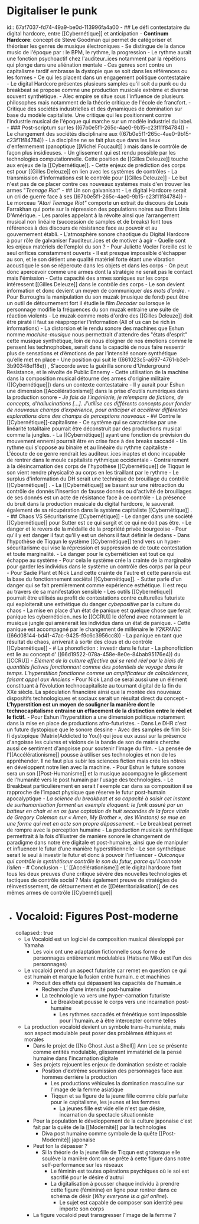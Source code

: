 # Digitaliser le punk
id:: 67af7037-fd74-49a9-be0d-113996fa4a00
	- ## Le défi contestataire du digital hardcore, entre [[Cybernétique]] et anticipation
		- **Continum Hardcore**: concept de Steve Goodman qui permet de catégoriser et théoriser les genres de musique électroniques
			- Se distingue de la dance music de l'époque par : le BPM, le rythme, la progression
		- Le rythme aurait une fonction psychoactif chez l'auditeur..ices notamment par la répétions qui plonge dans une aliénation mentale
		- Ces genres sont contre un capitalisme tardif embrasse la dystopie que se soit dans les références ou les formes
			- Ce qui les placent dans un engagement politique contestataire
		- Le digital Hardcore présentes plusieurs samples qu'il soit du punk ou du breakbeat se propose comme une production musicale extrême et diverse souvent synthétique.
		- Alec empire se situe sous l'influence de plusieurs philosophes mais notamment de la théorie critique de l'école de francfort.
			- Critique des sociétés industrielles et des dynamiques de domination sur base du modèle capitaliste. Une critique qui les positionnent contre l'industrie musical de l'époque qui marche sur un modèle industriel du label.
	- ### Post-scriptum sur les ((67b0e5f1-265c-4ae0-9b15-c23f11f84784))
		- Le changement des sociétés disciplinaire aux ((67b0e5f1-265c-4ae0-9b15-c23f11f84784))
			- La discipline ne se fait plus que dans les lieux d'enfermement (panoptique [[Michel Foucault]] ) mais dans le contrôle de façon plus insidieuses.
				- Un glissement qui est rendu possible par les technologies computationnelle. Cette position de [[Gilles Deleuze]] touche aux enjeux de la [[Cybernétique]].
				- Cette enjeux de prédiction des corps est pour [[Gilles Deleuze]] en lien avec les systèmes de contrôles
					- La transmission d'informations est le contrôle pour [[Gilles Deleuze]]
			- Le but n'est pas de ce placer contre ces nouveaux systèmes mais d'en trouver les armes "*Teenage Riot*"
	- ## Un son galvanisant
		- Le digital Hardcore serait un cri de guerre face à ses ((67b0e5f1-265c-4ae0-9b15-c23f11f84784))
			- Le morceau *"Atari Teenage Riot"* comporte un extrait du discours de Louis Farrakhan qui porte sur la répression des populations noires aux Etats Unis D'Amérique.
				- Les paroles appelant à la révolte ainsi que l’arrangement musical non linéaire (succession de samples et de breaks) font tous références à des discours de résistance face au pouvoir et au gouvernement établi.
				- L'atmosphère sonore chaotique du Digital Hardcore à pour rôle de galvaniser l'auditeur..ices et de motiver à agir
		- Quelle sont les enjeux matériels de l'emploi du son ?
			- Pour Juliette Vocler l'oreille est le seul orifices constamment ouverts
				- Il est presque impossible d'échapper au son, et le son détient une qualité matériel forte étant une vibration acoustique le son se répercute dans les objets et dans les corps
				- On peut donc apercevoir comme une armes dont la stratégie ne serait pas le contact mais l'émission
					- Cette capacité des armes soniques sur les corps intéressent [[Gilles Deleuze]] dans le contrôle des corps
						- Le son devient information et donc devient un moyen de communiquer *des mots d’ordre*.
		- Pour Burroughs la manipulation du son muzak (musique de fond) peut être un outil de détournement fort il étudie le film *Decoder* ou lorsque le personnage modifie la fréquences du son muzak entraine une suite de réaction violents
		- Le muzak comme mots d'ordre des [[Gilles Deleuze]] doit être piraté il faut se réapproprier l'information (All of us can be rich in informations)
		- La distorsion et le rendu sonore des machines que Eshun nomme *machine-musique* nous permettrait d'attendre des "états d'esprit" cette musique synthétique, loin de nous éloigner de nos émotions comme le pensent les technophobes, serait dans la capacité de nous faire ressentir plus de sensations et d’émotions de par l’intensité sonore synthétique qu’elle met en place
			- Une position qui suit le ((661023c5-a697-4761-b3e1-3b90348ef18e)) , S'accorde avec la guérilla sonore d'Underground Resistance, et le révolte de Public Ennemy
		- Cette utilisation de la machine dans la composition musical détourne des armes d'origine militaire ([[Cybernétique]]) dans un contexte contestataire
			- Il y aurait pour Eshun une dimension [[Accélérationisme]] dans la prise d'outils numériques dans la production sonore
				- *Je fais de l’ingénierie, je m’empare de fictions, de concepts, d’hallucinations […]. J’utilise ces différents concepts pour fonder de nouveaux champs d’expérience, pour anticiper et accélérer différentes explorations dans des champs de perceptions nouveaux*
	- ## Contre le [[Cybernétique]]-capitalisme
		- Ce système qui se caractérise par une linéarité totalitaire pourrait être déconstruit par des productions musical comme la jungles.
			- La [[Cybernétique]] ayant une fonction de prévision du mouvement ennemi pourrait être en crise face à des breaks saccadé
			- Un rythme qui s'oppose au binaire et au linéaire du rythme capitaliste
				- L'écoute de ce genre rendrait les auditeur..ices inaptes et donc incapable de rentrer dans le moule capitaliste rythmique occidentale
			- Contrairement à la désincarnation des corps de l'hypothèse [[Cybernétique]] de Tiqqun le son vient rendre physicalité au corps en les tiraillant par le rythme
		- Le surplus d'information du DH serait une technique de brouillage du contrôle [[Cybernétique]] .
			- La [[Cybernétique]] se basant sur une rétroaction du contrôle de donnés l'insertion de fausse donnés ou d'activité de brouillages de ses donnés est un acte de résistance face à ce contrôle
				- La présence du bruit dans la production musicale du digital hardcore, le sauverait également de sa récupération dans le système capitaliste [[Cybernétique]] .
	- ## Chaos VS Sécuritarisme [[Cybernétique]]
		- Le danger dans une société [[Cybernétique]] pour Sutter est ce qui surgit et ce qui ne doit pas être.
			- Le danger et le revers de la médaille de la propriété privée bourgeoise
			- Pour qu'il y est danger il faut qu'il y est un dehors il faut définir le dedans
				- Dans l'hypothèse de Tiqqun le système [[Cybernétique]] tend vers un hyper-sécuritarisme qui vise la répression et suppression de de toute contestation et toute marginalité.
					- Le danger pour le cybernéticien est tout ce qui échappe au système
						- Pour cela le système crée la crainte de la marginalité pour garder les individus dans le système un contrôle des corps par la peur
						- Pour Sadie Plant et Nick Land cette crainte de l'autre et cette paranoïa est la base du fonctionnement sociétal [[Cybernétique]].
		- Sutter parle d'un danger qui se fait premièrement comme expérience esthétique. Il est reçu au travers de sa manifestation sensible
			- Les outils [[Cybernétique]] pourrait être utilisés au profit de contestations contre culturelles futuriste qui exploiterait une esthétique du danger *cybepositive* par la culture du chaos
			- La mise en place d'un état de panique est quelque chose que ferait panique les cybernéticien..nes le [[CCRU]] le défend avec notamment la musique jungle qui amènerait les individus dans un état de panique.
				- Cette panique est accompagné par le changement de millénaire le *Y2KPANIC* ((66d08144-bd41-47ac-9425-f9c6c3956cc8))
					- La panique en tant que résultat du chaos, arriverait à sortir des clous et du contrôle [[Cybernétique]]
	- # La phonofiction : investir dans le futur
		- La phonofiction est lie au concept d' ((66d19522-078a-458e-8e0e-84bab95176e4)) du [[CCRU]]
			- *Élément de la culture effective qui se rend réel par le biais de quantités fictives fonctionnant comme des potentiels de voyage dans le temps. L'hyperstition fonctionne comme un amplificateur de coïncidences, faisant appel aux Anciens*
		- Pour Nick Land ce serai aussi une un élément constituant à l’évolution technocapitaliste au tournant digital de la fin du XXe siècle. La spéculation financière ainsi que la montée des nouveaux dispositifs technologiques et sociaux serait un résultat direct du concept
			- **L’hyperstition est un moyen de souligner la manière dont le technocapitalisme entraine un effacement de la distinction entre le réel et le fictif.**
			- Pour Eshun l'hyperstition a une dimension politique notamment dans la mise en place de productions afro-futuristes.
				- Dans Le DHR c'est un future dystopique que le sonore dessine
					- Avec des samples de film Sci-fi dystopique (Matrix(Addicted to You)) qui joue eux aussi sur la présence d'angoisse les cuivres et violons de la bande de son de matrix cherche aussi ce sentiment d'angoisse pour soutenir l'image du film.
			- La pensée de l'[[Accélérationisme]] pousse à utiliser ses technologies et non de les appréhender. Il ne faut plus subir les sciences fiction mais crée les nôtres en développent notre lien avec la machine.
		- Pour Eshun le future sonore sera un son [[Post-Humanisme]] et la musique accompagne le glissement de l'humanité vers le post humain par l'usage des technologies.
			- Le Breakbeat particulièrement en serait l'exemple car dans sa composition il se rapproche de l’impact physique que réserve le futur post-humain apocalyptique
				- *La science du breakbeat et sa capacité à saisir cet instant de surhumanisation forment un exemple éloquent: le funk assuré par un batteur en chair et en os (une captation de huit secondes de la force vitale de Gregory Coleman sur « Amen, My Brother », des Winstons) se mue en une forme qui met en acte son propre dépassement.*
				- Le breakbeat permet de rompre avec la perception humaine
		- La production musicale synthétique permettrait à la fois d’illustrer de manière sonore le changement de paradigme dans notre ère digitale et post-humaine, ainsi que de manipuler et influencer le futur d’une manière hyperstitionnelle
		- Le son synthétique serait le seul à investir le futur et donc à pouvoir l'influencer
			- *Quiconque qui contrôle le synthétiseur contrôle le son du futur, parce qu’il connote l’alien*
	- # Conclusion
		- L’ [[Accélérationisme]] et le digital hardcore font tous les deux preuves d’une critique sévère des nouvelles technologies et tactiques de contrôle social ? Mais également preuve de stratégies de réinvestissement, de détournement et de [[Déterritorialisation]] de ces mêmes armes de contrôle [[Cybernétique]]
- # Vocaloid: Figures Post-moderne
  collapsed:: true
	- Le Vocaloid est un logiciel de composition musical développé par Yamaha
		- Les voix ont une adaptation fictionnelle sous forme de personnages entièrement modulables (Hatsune Miku est l'un des personnages)
	- Le vocaloid prend un aspect futuriste car remet en question ce qui est humain et marque la fusion entre humain..e et machines
		- Produit des effets qui dépassent les capacités de l'humain..e
			- Recherche d'une intensité post-humaine
			- La technologie va vers une hyper-carnation futuriste
				- Le Breakbeat pousse le corps vers une incarnation post-humaine
					- Les rythmes saccadés et frénétique sont impossible pour l'humain..e à être intercepter comme telles
	- La production vocaloid devient un symbole trans-humaniste, mais son aspect modulable peut poser des problèmes éthiques et morales
		- Dans le projet de [[No Ghost Just a Shell]] Ann Lee se présente comme entités modulable, glissement immatériel de la pensé humaine dans l'incarnation digitale
		- Ses projets rejouent les enjeux de domination sexiste et raciale
			- Position d'extrême soumission des personnages face aux hommes derrière la production
				- Les productions véhicules la domination masculine sur l'image de la femme asiatique
				- Tiqqun et sa figure de la jeune fille comme cible parfaite pour le capitalisme, les jeunes et les femmes
					- La jeunes fille est vide elle n'est que désire, incarnation du spectacle situationniste
		- Pour la population le développement de la culture japonaise c'est fait par la quête de la [[Modernité]] par la technologies
			- Diva post humaine comme symbole de la quête [[Post-Modernité]] japonaise
		- Peut ton la dépasser ?
			- Si la théorie de la jeune fille de Tiqqun est grotesque elle soulève la manière dont on se prête à cette figure dans notre self-performance sur les réseaux
				- Le féminin est toutes opérations psychiques où le soi est sacrifié pour le désire d'autrui
				- La digitalisation à pousser chaque individu à prendre cette figure (féminine) en ligne pour rentrer dans ce schéma de désir (*Why everyone is a girl online*).
					- Le sujet est capable de composer son identité peu importe son corps
		- La figure vocaloid peut transgresser l'image de la femme ?
